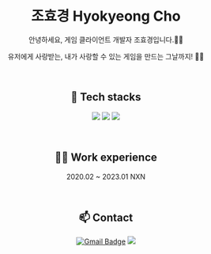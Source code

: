 <div align="center">
  
# 조효경 Hyokyeong Cho
안녕하세요, 게임 클라이언트 개발자 조효경입니다.🙋‍♀️

유저에게 사랑받는, 내가 사랑할 수 있는 게임을 만드는 그날까지! 👊🥰

<br/>

## 🎳 Tech stacks
<img src="https://img.shields.io/badge/Unreal-0E1128?style=flat-square&logo=Unreal Engine&logoColor=white"/> <img src="https://img.shields.io/badge/C++-00599C?style=flat-square&logo=cplusplus&logoColor=white"/> <img src="https://img.shields.io/badge/Python-3776AB?style=flat-square&logo=python&logoColor=white"/>

<br/>

## 🏄‍♀️ Work experience
2020.02 ~ 2023.01 NXN

<br/>

## 📫 Contact
[![Gmail Badge](https://img.shields.io/badge/Gmail-d14836?style=flat-square&logo=Gmail&logoColor=white&link=mailto:00.gm84@gmail.com)](mailto:00.gm84@gmail.com)
<a href="https://www.linkedin.com/in/chhk" target="_blank"><img src="https://img.shields.io/badge/LinkedIn-0A66C2?style=flat-square&logo=linkedin&logoColor=white&link=https://www.linkedin.com/in/chhk"/></a>
  
</div>
